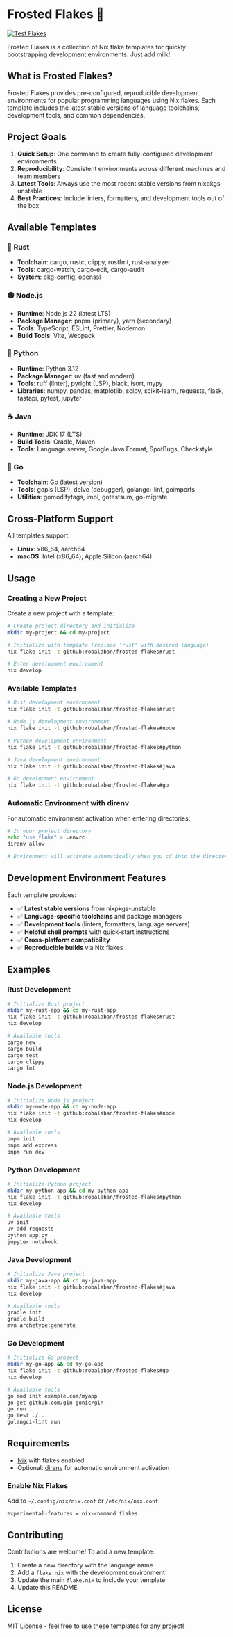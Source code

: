 # Frosted Flakes 🥣

[![Test Flakes](https://github.com/robalaban/frosted-flakes/actions/workflows/test.yml/badge.svg)](https://github.com/robalaban/frosted-flakes/actions/workflows/test.yml)

Frosted Flakes is a collection of Nix flake templates for quickly bootstrapping development environments. Just add milk!

## What is Frosted Flakes?

Frosted Flakes provides pre-configured, reproducible development environments for popular programming languages using Nix flakes. Each template includes the latest stable versions of language toolchains, development tools, and common dependencies.

## Project Goals

1. **Quick Setup**: One command to create fully-configured development environments
2. **Reproducibility**: Consistent environments across different machines and team members  
3. **Latest Tools**: Always use the most recent stable versions from nixpkgs-unstable
4. **Best Practices**: Include linters, formatters, and development tools out of the box

## Available Templates

### 🦀 Rust
- **Toolchain**: cargo, rustc, clippy, rustfmt, rust-analyzer
- **Tools**: cargo-watch, cargo-edit, cargo-audit
- **System**: pkg-config, openssl

### 🟢 Node.js
- **Runtime**: Node.js 22 (latest LTS)
- **Package Manager**: pnpm (primary), yarn (secondary)
- **Tools**: TypeScript, ESLint, Prettier, Nodemon
- **Build Tools**: Vite, Webpack

### 🐍 Python  
- **Runtime**: Python 3.12
- **Package Manager**: uv (fast and modern)
- **Tools**: ruff (linter), pyright (LSP), black, isort, mypy
- **Libraries**: numpy, pandas, matplotlib, scipy, scikit-learn, requests, flask, fastapi, pytest, jupyter

### ☕ Java
- **Runtime**: JDK 17 (LTS)
- **Build Tools**: Gradle, Maven
- **Tools**: Language server, Google Java Format, SpotBugs, Checkstyle

### 🔵 Go
- **Toolchain**: Go (latest version)
- **Tools**: gopls (LSP), delve (debugger), golangci-lint, goimports
- **Utilities**: gomodifytags, impl, gotestsum, go-migrate

## Cross-Platform Support

All templates support:
- **Linux**: x86_64, aarch64
- **macOS**: Intel (x86_64), Apple Silicon (aarch64)

## Usage

### Creating a New Project

Create a new project with a template:

```bash
# Create project directory and initialize
mkdir my-project && cd my-project

# Initialize with template (replace 'rust' with desired language)
nix flake init -t github:robalaban/frosted-flakes#rust

# Enter development environment
nix develop
```

### Available Templates

```bash
# Rust development environment
nix flake init -t github:robalaban/frosted-flakes#rust

# Node.js development environment  
nix flake init -t github:robalaban/frosted-flakes#node

# Python development environment
nix flake init -t github:robalaban/frosted-flakes#python

# Java development environment
nix flake init -t github:robalaban/frosted-flakes#java

# Go development environment
nix flake init -t github:robalaban/frosted-flakes#go
```

### Automatic Environment with direnv

For automatic environment activation when entering directories:

```bash
# In your project directory
echo "use flake" > .envrc
direnv allow

# Environment will activate automatically when you cd into the directory
```

## Development Environment Features

Each template provides:

- ✅ **Latest stable versions** from nixpkgs-unstable
- ✅ **Language-specific toolchains** and package managers  
- ✅ **Development tools** (linters, formatters, language servers)
- ✅ **Helpful shell prompts** with quick-start instructions
- ✅ **Cross-platform compatibility** 
- ✅ **Reproducible builds** via Nix flakes

## Examples

### Rust Development
```bash
# Initialize Rust project
mkdir my-rust-app && cd my-rust-app
nix flake init -t github:robalaban/frosted-flakes#rust
nix develop

# Available tools
cargo new .
cargo build
cargo test
cargo clippy
cargo fmt
```

### Node.js Development  
```bash
# Initialize Node.js project
mkdir my-node-app && cd my-node-app
nix flake init -t github:robalaban/frosted-flakes#node
nix develop

# Available tools
pnpm init
pnpm add express
pnpm run dev
```

### Python Development
```bash
# Initialize Python project
mkdir my-python-app && cd my-python-app
nix flake init -t github:robalaban/frosted-flakes#python  
nix develop

# Available tools
uv init
uv add requests
python app.py
jupyter notebook
```

### Java Development
```bash
# Initialize Java project
mkdir my-java-app && cd my-java-app
nix flake init -t github:robalaban/frosted-flakes#java
nix develop

# Available tools
gradle init
gradle build
mvn archetype:generate
```

### Go Development
```bash
# Initialize Go project
mkdir my-go-app && cd my-go-app
nix flake init -t github:robalaban/frosted-flakes#go
nix develop

# Available tools
go mod init example.com/myapp
go get github.com/gin-gonic/gin
go run .
go test ./...
golangci-lint run
```

## Requirements

- [Nix](https://nixos.org/download.html) with flakes enabled
- Optional: [direnv](https://direnv.net/) for automatic environment activation

### Enable Nix Flakes

Add to `~/.config/nix/nix.conf` or `/etc/nix/nix.conf`:
```
experimental-features = nix-command flakes
```

## Contributing

Contributions are welcome! To add a new template:

1. Create a new directory with the language name
2. Add a `flake.nix` with the development environment
3. Update the main `flake.nix` to include your template
4. Update this README

## License

MIT License - feel free to use these templates for any project!
